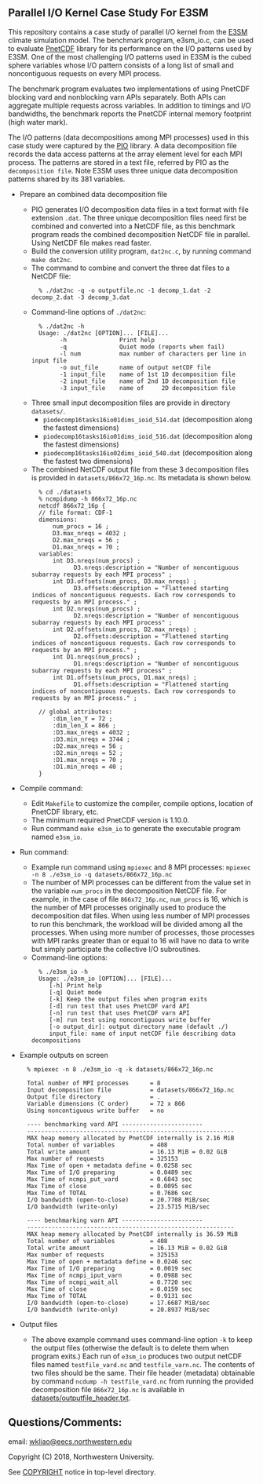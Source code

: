 ## Parallel I/O Kernel Case Study For E3SM

This repository contains a case study of parallel I/O kernel from the
[E3SM](https://github.com/E3SM-Project/E3SM) climate simulation model. The
benchmark program, e3sm_io.c, can be used to evaluate
[PnetCDF](https://github.com/Parallel-NetCDF/PnetCDF) library for its
performance on the I/O patterns used by E3SM. One of the most challenging I/O
patterns used in E3SM is the cubed sphere variables whose I/O pattern consists
of a long list of small and noncontiguous requests on every MPI process.

The benchmark program evaluates two implementations of using PnetCDF blocking
vard and nonblocking varn APIs separately. Both APIs can aggregate multiple
requests across variables. In addition to timings and I/O bandwidths, the
benchmark reports the PnetCDF internal memory footprint (high water mark).

The I/O patterns (data decompositions among MPI processes) used in this case
study were captured by the [PIO](https://github.com/NCAR/ParallelIO) library.
A data decomposition file records the data access patterns at the array element
level for each MPI process. The patterns are stored in a text file, referred by
PIO as the `decomposition file`. Note E3SM uses three unique data decomposition
patterns shared by its 381 variables.

* Prepare an combined data decomposition file
  * PIO generates I/O decomposition data files in a text format with file
    extension `.dat`. The three unique decomposition files need first be
    combined and converted into a NetCDF file, as this benchmark program reads
    the combined decomposition NetCDF file in parallel. Using NetCDF file makes
    read faster.
  * Build the conversion utility program, `dat2nc.c`, by running command
    `make dat2nc`.
  * The command to combine and convert the three dat files to a NetCDF file:
    ```
      % ./dat2nc -q -o outputfile.nc -1 decomp_1.dat -2 decomp_2.dat -3 decomp_3.dat
    ```
  * Command-line options of `./dat2nc`:
    ```
      % ./dat2nc -h
      Usage: ./dat2nc [OPTION]... [FILE]...
            -h               Print help
            -q               Quiet mode (reports when fail)
            -l num           max number of characters per line in input file
            -o out_file      name of output netCDF file
            -1 input_file    name of 1st 1D decomposition file
            -2 input_file    name of 2nd 1D decomposition file
            -3 input_file    name of     2D decomposition file
    ```
  * Three small input decomposition files are provide in directory `datasets/`.
    * `piodecomp16tasks16io01dims_ioid_514.dat`  (decomposition along the fastest dimensions)
    * `piodecomp16tasks16io01dims_ioid_516.dat`  (decomposition along the fastest dimensions)
    * `piodecomp16tasks16io02dims_ioid_548.dat`  (decomposition along the fastest two dimensions)
  * The combined NetCDF output file from these 3 decomposition files is
    provided in `datasets/866x72_16p.nc`. Its metadata is shown below.
    ```
      % cd ./datasets
      % ncmpidump -h 866x72_16p.nc
      netcdf 866x72_16p {
      // file format: CDF-1
      dimensions:
          num_procs = 16 ;
          D3.max_nreqs = 4032 ;
          D2.max_nreqs = 56 ;
          D1.max_nreqs = 70 ;
      variables:
          int D3.nreqs(num_procs) ;
                D3.nreqs:description = "Number of noncontiguous subarray requests by each MPI process" ;
          int D3.offsets(num_procs, D3.max_nreqs) ;
                D3.offsets:description = "Flattened starting indices of noncontiguous requests. Each row corresponds to requests by an MPI process." ;
          int D2.nreqs(num_procs) ;
                D2.nreqs:description = "Number of noncontiguous subarray requests by each MPI process" ;
          int D2.offsets(num_procs, D2.max_nreqs) ;
                D2.offsets:description = "Flattened starting indices of noncontiguous requests. Each row corresponds to requests by an MPI process." ;
          int D1.nreqs(num_procs) ;
                D1.nreqs:description = "Number of noncontiguous subarray requests by each MPI process" ;
          int D1.offsets(num_procs, D1.max_nreqs) ;
                D1.offsets:description = "Flattened starting indices of noncontiguous requests. Each row corresponds to requests by an MPI process." ;

      // global attributes:
          :dim_len_Y = 72 ;
          :dim_len_X = 866 ;
          :D3.max_nreqs = 4032 ;
          :D3.min_nreqs = 3744 ;
          :D2.max_nreqs = 56 ;
          :D2.min_nreqs = 52 ;
          :D1.max_nreqs = 70 ;
          :D1.min_nreqs = 40 ;
      }
    ```

* Compile command:
  * Edit `Makefile` to customize the compiler, compile options, location of
    PnetCDF library, etc.
  * The minimum required PnetCDF version is 1.10.0.
  * Run command `make e3sm_io` to generate the executable program named
    `e3sm_io`.

* Run command:
  * Example run command using `mpiexec` and 8 MPI processes:
    `mpiexec -n 8 ./e3sm_io -q datasets/866x72_16p.nc`
  * The number of MPI processes can be different from the value set in the
    variable `num_procs` in the decomposition NetCDF file. For example, in the
    case of file `866x72_16p.nc`, `num_procs` is 16, which is the number of MPI
    processes originally used to produce the decomposition dat files. When
    using less number of MPI processes to run this benchmark, the workload will
    be divided among all the processes. When using more number of processes,
    those processes with MPI ranks greater than or equal to 16 will have no
    data to write but simply participate the collective I/O subroutines.
  * Command-line options:
    ```
      % ./e3sm_io -h
      Usage: ./e3sm_io [OPTION]... [FILE]...
         [-h] Print help
         [-q] Quiet mode
         [-k] Keep the output files when program exits
         [-d] run test that uses PnetCDF vard API
         [-n] run test that uses PnetCDF varn API
         [-m] run test using noncontiguous write buffer
         [-o output_dir]: output directory name (default ./)
         input_file: name of input netCDF file describing data decompositions
    ```
* Example outputs on screen
  ```
    % mpiexec -n 8 ./e3sm_io -q -k datasets/866x72_16p.nc

    Total number of MPI processes      = 8
    Input decomposition file           = datasets/866x72_16p.nc
    Output file directory              = .
    Variable dimensions (C order)      = 72 x 866
    Using noncontiguous write buffer   = no

    ---- benchmarking vard API -----------------------
    -----------------------------------------------------------
    MAX heap memory allocated by PnetCDF internally is 2.16 MiB
    Total number of variables          = 408
    Total write amount                 = 16.13 MiB = 0.02 GiB
    Max number of requests             = 325153
    Max Time of open + metadata define = 0.0258 sec
    Max Time of I/O preparing          = 0.0489 sec
    Max Time of ncmpi_put_vard         = 0.6843 sec
    Max Time of close                  = 0.0095 sec
    Max Time of TOTAL                  = 0.7686 sec
    I/O bandwidth (open-to-close)      = 20.7708 MiB/sec
    I/O bandwidth (write-only)         = 23.5715 MiB/sec

    ---- benchmarking varn API -----------------------
    -----------------------------------------------------------
    MAX heap memory allocated by PnetCDF internally is 36.59 MiB
    Total number of variables          = 408
    Total write amount                 = 16.13 MiB = 0.02 GiB
    Max number of requests             = 325153
    Max Time of open + metadata define = 0.0246 sec
    Max Time of I/O preparing          = 0.0019 sec
    Max Time of ncmpi_iput_varn        = 0.0988 sec
    Max Time of ncmpi_wait_all         = 0.7720 sec
    Max Time of close                  = 0.0159 sec
    Max Time of TOTAL                  = 0.9131 sec
    I/O bandwidth (open-to-close)      = 17.6687 MiB/sec
    I/O bandwidth (write-only)         = 20.8937 MiB/sec
  ```
* Output files
  * The above example command uses command-line option `-k` to keep the output
    files (otherwise the default is to delete them when program exits.) Each
    run of `e3sm_io` produces two output netCDF files named `testfile_vard.nc`
    and `testfile_varn.nc`. The contents of two files should be the same. Their
    file header (metadata) obtainable by command `ncdump -h testfile_vard.nc`
    from running the provided decomposition file `866x72_16p.nc` is available
    in [datasets/outputfile_header.txt](datasets/outputfile_header.txt).

## Questions/Comments:
email: wkliao@eecs.northwestern.edu

Copyright (C) 2018, Northwestern University.

See [COPYRIGHT](COPYRIGHT) notice in top-level directory.

